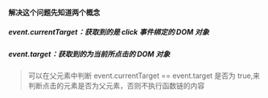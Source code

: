 #### 解决这个问题先知道两个概念

##### event.currentTarget：获取到的是 click 事件绑定的 DOM 对象

##### event.target：获取到的为当前所点击的 DOM 对象

> 可以在父元素中判断 event.currentTarget == event.target 是否为 true,来判断点击的元素是否为父元素，否则不执行函数链的内容

```

```
